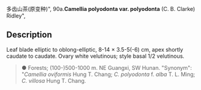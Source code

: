 多齿山茶(原变种)",
90a.**Camellia polyodonta var. polyodonta** (C. B. Clarke) Ridley",

## Description
Leaf blade elliptic to oblong-elliptic, 8-14 × 3.5-5(-6) cm, apex shortly caudate to caudate. Ovary white velutinous; style basal 1/2 velutinous.

> ●  Forests; (100-)500-1000 m. NE Guangxi, SW Hunan.
  "Synonym": "*Camellia oviformis* Hung T. Chang; *C. polyodonta* f. *alba* T. L. Ming; *C. villosa* Hung T. Chang.
